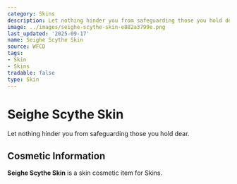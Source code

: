```yaml
---
category: Skins
description: Let nothing hinder you from safeguarding those you hold dear.
image: ../images/seighe-scythe-skin-e882a3799e.png
last_updated: '2025-09-17'
name: Seighe Scythe Skin
source: WFCD
tags:
- Skin
- Skins
tradable: false
type: Skin
---
```


# Seighe Scythe Skin

Let nothing hinder you from safeguarding those you hold dear.

## Cosmetic Information

**Seighe Scythe Skin** is a skin cosmetic item for Skins.

